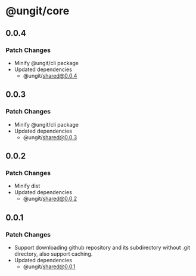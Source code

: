 # @ungit/core

## 0.0.4

### Patch Changes

- Minify @ungit/cli package
- Updated dependencies
  - @ungit/shared@0.0.4

## 0.0.3

### Patch Changes

- Minify @ungit/cli package
- Updated dependencies
  - @ungit/shared@0.0.3

## 0.0.2

### Patch Changes

- Minify dist
- Updated dependencies
  - @ungit/shared@0.0.2

## 0.0.1

### Patch Changes

- Support downloading github repository and its subdirectory without .git directory, also support caching.
- Updated dependencies
  - @ungit/shared@0.0.1
